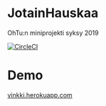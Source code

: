 # JotainHauskaa
OhTu:n miniprojekti syksy 2019

[![CircleCI](https://circleci.com/gh/juaxE/JotainHauskaa.svg?style=svg)](https://circleci.com/gh/juaxE/JotainHauskaa)

# Demo
[vinkki.herokuapp.com](https://vinkki.herokuapp.com/)
